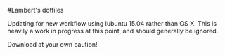 #Lambert's dotfiles

Updating for new workflow using lubuntu 15.04 rather than OS X. This is heavily a work in progress at this point, and should generally be ignored.

Download at your own caution!
